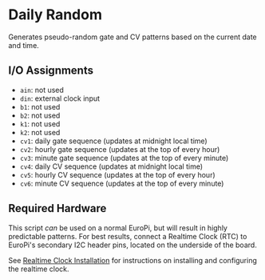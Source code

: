 # Daily Random

Generates pseudo-random gate and CV patterns based on the current date and time.

## I/O Assignments

- `ain`: not used
- `din`: external clock input
- `b1`: not used
- `b2`: not used
- `k1`: not used
- `k2`: not used
- `cv1`: daily gate sequence (updates at midnight local time)
- `cv2`: hourly gate sequence (updates at the top of every hour)
- `cv3`: minute gate sequence (updates at the top of every minute)
- `cv4`: daily CV sequence (updates at midnight local time)
- `cv5`: hourly CV sequence (updates at the top of every hour)
- `cv6`: minute CV sequence (updates at the top of every minute)

## Required Hardware

This script _can_ be used on a normal EuroPi, but will result in highly predictable
patterns. For best results, connect a Realtime Clock (RTC) to EuroPi's secondary I2C
header pins, located on the underside of the board.

See [Realtime Clock Installation](/software/realtime_clock.md) for instructions on
installing and configuring the realtime clock.
